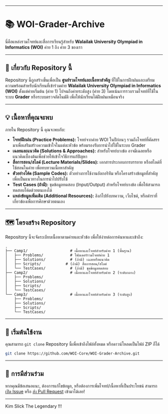 -----

# 📚 WOI-Grader-Archive

นี่คือแหล่งรวมโจทย์และสื่อการเรียนรู้สำหรับ **Walailak University Olympiad in Informatics (WOI)** ค่าย 1 ถึง ค่าย 3 ของเรา

-----

## 🎯 เกี่ยวกับ Repository นี้

Repository นี้ถูกสร้างขึ้นเพื่อเป็น **ศูนย์รวมโจทย์และเนื้อหาสำคัญ** ที่ใช้ในการฝึกฝนและเตรียมความพร้อมสำหรับนักเรียนที่เข้าร่วมค่าย **Walailak University Olympiad in Informatics (WOI)** ตั้งแต่ค่ายเริ่มต้น (ค่าย 1) ไปจนถึงค่ายระดับสูง (ค่าย 3) โดยเน้นการรวบรวมโจทย์ที่ใช้ในระบบ **Grader** หรือระบบตรวจอัตโนมัติ เพื่อให้นักเรียนได้ฝึกฝนเหมือนจริง

-----

## 💡 เนื้อหาที่คุณจะพบ

ภายใน Repository นี้ คุณจะพบกับ:

  * **โจทย์ฝึกฝน (Practice Problems):** โจทย์จากค่าย WOI ในปีก่อนๆ รวมถึงโจทย์ที่คัดสรรมาเพื่อเสริมสร้างความเข้าใจในแต่ละหัวข้อ พร้อมรองรับการนำไปใช้ในระบบ Grader
  * **เฉลยและแนวคิด (Solutions & Approaches):** สำหรับโจทย์บางข้อ อาจมีเฉลยหรือแนวคิดเบื้องต้นเพื่อช่วยให้เข้าใจวิธีการแก้ปัญหา
  * **สื่อการสอน/สไลด์ (Lecture Materials/Slides):** เอกสารประกอบการบรรยาย หรือสไลด์ที่ใช้สอนในค่าย เพื่อทบทวนเนื้อหาสำคัญ
  * **ตัวอย่างโค้ด (Sample Codes):** ตัวอย่างการใช้งานอัลกอริทึม หรือโครงสร้างข้อมูลที่สำคัญ เพื่อเป็นแนวทางในการนำไปปรับใช้
  * **Test Cases (ถ้ามี):** ชุดข้อมูลทดสอบ (Input/Output) สำหรับโจทย์บางข้อ เพื่อให้สามารถทดสอบโค้ดด้วยตนเองได้
  * **แหล่งข้อมูลเพิ่มเติม (Additional Resources):** ลิงก์ไปยังบทความ, เว็บไซต์, หรือตำราที่เกี่ยวข้องเพื่อการศึกษาด้วยตนเอง

-----

## 🗺️ โครงสร้าง Repository

Repository นี้จะจัดระเบียบเนื้อหาตามค่ายและหัวข้อ เพื่อให้ง่ายต่อการค้นหาและเข้าถึง:

```
.
├── Camp1/                   # เนื้อหาและโจทย์สำหรับค่าย 1 (พื้นฐาน)
│   ├── Problems/            # โฟลเดอร์รวมโจทย์ค่าย 1
│   ├── Solutions/           # (ถ้ามี) เฉลยหรือแนวคิด
│   ├── Scripts/           # (ถ้ามี) สื่อการสอน/สไลด์
│   └── TestCases/           # (ถ้ามี) ชุดข้อมูลทดสอบ
├── Camp2/                   # เนื้อหาและโจทย์สำหรับค่าย 2 (ระดับกลาง)
│   ├── Problems/
│   ├── Solutions/
│   ├── Scripts/
│   └── TestCases/
└── Camp3/                   # เนื้อหาและโจทย์สำหรับค่าย 3 (ระดับสูง)
    ├── Problems/
    ├── Solutions/
    ├── Scripts/
    └── TestCases/
```

-----

## 🚀 เริ่มต้นใช้งาน

คุณสามารถ `git clone` Repository นี้เพื่อเข้าถึงไฟล์ทั้งหมด หรือดาวน์โหลดเป็นไฟล์ ZIP ก็ได้

```bash
git clone https://github.com/WOI-Core/WOI-Grader-Archive.git
```

-----

## 🤝 การมีส่วนร่วม

หากคุณมีข้อเสนอแนะ, ต้องการแก้ไขข้อมูล, หรือต้องการเพิ่มโจทย์/เนื้อหาที่เป็นประโยชน์ สามารถ [เปิด Issue](https://www.google.com/search?q=https://github.com/WOI-Core/WOI-Grader-Archive/issues) หรือ [ส่ง Pull Request](https://www.google.com/search?q=https://github.com/WOI-Core/WOI-Grader-Archive/pulls) เข้ามาได้เลย\!

-----

Kim Slick The Legendary !!! 
